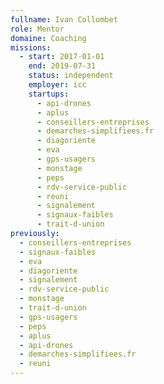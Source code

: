 ```yaml
---
fullname: Ivan Collombet
role: Mentor
domaine: Coaching
missions:
  - start: 2017-01-01
    end: 2019-07-31
    status: independent
    employer: icc
    startups:
      - api-drones
      - aplus
      - conseillers-entreprises
      - demarches-simplifiees.fr
      - diagoriente
      - eva
      - gps-usagers
      - monstage
      - peps
      - rdv-service-public
      - reuni
      - signalement
      - signaux-faibles
      - trait-d-union
previously:
  - conseillers-entreprises
  - signaux-faibles
  - eva
  - diagoriente
  - signalement
  - rdv-service-public
  - monstage
  - trait-d-union
  - gps-usagers
  - peps
  - aplus
  - api-drones
  - demarches-simplifiees.fr
  - reuni
---
```

